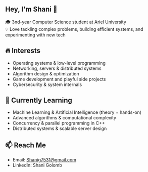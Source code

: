 ## Hey, I'm Shani 👋
🎓 3nd-year Computer Science student at Ariel University  
💡 Love tackling complex problems, building efficient systems, and experimenting with new tech  

## 🔥 Interests 
- Operating systems & low-level programming  
- Networking, servers & distributed systems  
- Algorithm design & optimization  
- Game development and playful side projects  
- Cybersecurity & system internals 

## 🌱 Currently Learning  
- Machine Learning & Artificial Intelligence (theory + hands-on)  
- Advanced algorithms & computational complexity  
- Concurrency & parallel programming in C++  
- Distributed systems & scalable server design

  
## 📫 Reach Me  
- Email: Shanig7531@gmail.com  
- LinkedIn: Shani Golomb
<!--
**Shanig03/Shanig03** is a ✨ _special_ ✨ repository because its `README.md` (this file) appears on your GitHub profile.

Here are some ideas to get you started:

- 🔭 I’m currently working on ...
- 🌱 I’m currently learning ...
- 👯 I’m looking to collaborate on ...
- 🤔 I’m looking for help with ...
- 💬 Ask me about ...
- 📫 How to reach me: ...
- 😄 Pronouns: ...
- ⚡ Fun fact: ...
-->

